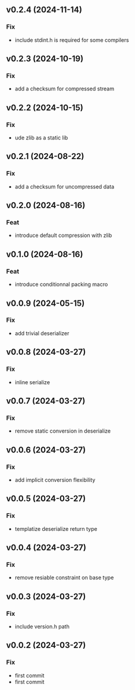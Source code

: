 ## v0.2.4 (2024-11-14)

### Fix

- include stdint.h is required for some compilers

## v0.2.3 (2024-10-19)

### Fix

- add a checksum for compressed stream

## v0.2.2 (2024-10-15)

### Fix

- ude zlib as a static lib

## v0.2.1 (2024-08-22)

### Fix

- add a checksum for uncompressed data

## v0.2.0 (2024-08-16)

### Feat

- introduce default compression with zlib

## v0.1.0 (2024-08-16)

### Feat

- introduce conditionnal packing macro

## v0.0.9 (2024-05-15)

### Fix

- add trivial deserializer

## v0.0.8 (2024-03-27)

### Fix

- inline serialize

## v0.0.7 (2024-03-27)

### Fix

- remove static conversion in deserialize

## v0.0.6 (2024-03-27)

### Fix

- add implicit conversion flexibility

## v0.0.5 (2024-03-27)

### Fix

- templatize deserialize return type

## v0.0.4 (2024-03-27)

### Fix

- remove resiable constraint on base type

## v0.0.3 (2024-03-27)

### Fix

- include version.h path

## v0.0.2 (2024-03-27)

### Fix

- first commit
- first commit
